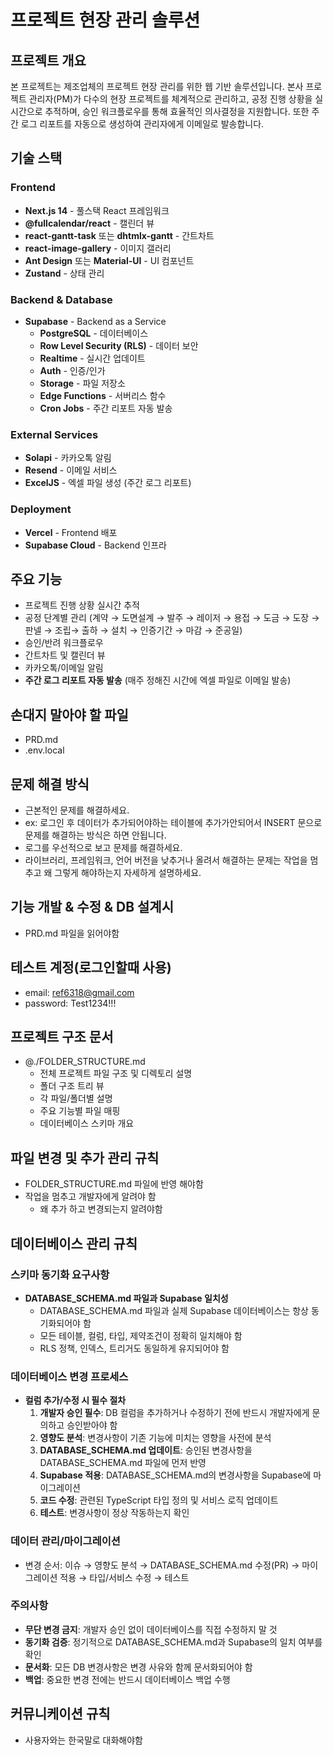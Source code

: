 # 프로젝트 현장 관리 솔루션

## 프로젝트 개요
본 프로젝트는 제조업체의 프로젝트 현장 관리를 위한 웹 기반 솔루션입니다. 본사 프로젝트 관리자(PM)가 다수의 현장 프로젝트를 체계적으로 관리하고, 공정 진행 상황을 실시간으로 추적하며, 승인 워크플로우를 통해 효율적인 의사결정을 지원합니다. 또한 주간 로그 리포트를 자동으로 생성하여 관리자에게 이메일로 발송합니다.

## 기술 스택

### Frontend
- **Next.js 14** - 풀스택 React 프레임워크
- **@fullcalendar/react** - 캘린더 뷰
- **react-gantt-task** 또는 **dhtmlx-gantt** - 간트차트
- **react-image-gallery** - 이미지 갤러리
- **Ant Design** 또는 **Material-UI** - UI 컴포넌트
- **Zustand** - 상태 관리

### Backend & Database
- **Supabase** - Backend as a Service
  - **PostgreSQL** - 데이터베이스
  - **Row Level Security (RLS)** - 데이터 보안
  - **Realtime** - 실시간 업데이트
  - **Auth** - 인증/인가
  - **Storage** - 파일 저장소
  - **Edge Functions** - 서버리스 함수
  - **Cron Jobs** - 주간 리포트 자동 발송

### External Services
- **Solapi** - 카카오톡 알림
- **Resend** - 이메일 서비스
- **ExcelJS** - 엑셀 파일 생성 (주간 로그 리포트)

### Deployment
- **Vercel** - Frontend 배포
- **Supabase Cloud** - Backend 인프라

## 주요 기능
- 프로젝트 진행 상황 실시간 추적
- 공정 단계별 관리 (계약 → 도면설계 → 발주 → 레이저 → 용접 → 도금 → 도장 → 판넬 → 조립→ 출하 → 설치 → 인증기간 → 마감 → 준공일)
- 승인/반려 워크플로우
- 간트차트 및 캘린더 뷰
- 카카오톡/이메일 알림
- **주간 로그 리포트 자동 발송** (매주 정해진 시간에 엑셀 파일로 이메일 발송)

## 손대지 말아야 할 파일
- PRD.md
- .env.local

## 문제 해결 방식
- 근본적인 문제를 해결하세요.
 - ex: 로그인 후 데이터가 추가되어야하는 테이블에 추가가안되어서 INSERT 문으로 문제를 해결하는 방식은 하면 안됩니다.
- 로그를 우선적으로 보고 문제를 해결하세요.
- 라이브러리, 프레임워크, 언어 버전을 낮추거나 올려서 해결하는 문제는 작업을 멈추고 왜 그렇게 해야하는지 자세하게 설명하세요.

## 기능 개발 & 수정 & DB 설계시
- PRD.md 파일을 읽어야함

## 테스트 계정(로그인할때 사용)
- email: ref6318@gmail.com
- password: Test1234!!!

## 프로젝트 구조 문서
- @./FOLDER_STRUCTURE.md
  - 전체 프로젝트 파일 구조 및 디렉토리 설명
  - 폴더 구조 트리 뷰
  - 각 파일/폴더별 설명
  - 주요 기능별 파일 매핑
  - 데이터베이스 스키마 개요

## 파일 변경 및 추가 관리 규칙
- FOLDER_STRUCTURE.md 파일에 반영 해야함
- 작업을 멈추고 개발자에게 알려야 함
  - 왜 추가 하고 변경되는지 알려야함

## 데이터베이스 관리 규칙

### 스키마 동기화 요구사항
- **DATABASE_SCHEMA.md 파일과 Supabase 일치성**
  - DATABASE_SCHEMA.md 파일과 실제 Supabase 데이터베이스는 항상 동기화되어야 함
  - 모든 테이블, 컬럼, 타입, 제약조건이 정확히 일치해야 함
  - RLS 정책, 인덱스, 트리거도 동일하게 유지되어야 함

### 데이터베이스 변경 프로세스
- **컬럼 추가/수정 시 필수 절차**
  1. **개발자 승인 필수**: DB 컬럼을 추가하거나 수정하기 전에 반드시 개발자에게 문의하고 승인받아야 함
  2. **영향도 분석**: 변경사항이 기존 기능에 미치는 영향을 사전에 분석
  3. **DATABASE_SCHEMA.md 업데이트**: 승인된 변경사항을 DATABASE_SCHEMA.md 파일에 먼저 반영
  4. **Supabase 적용**: DATABASE_SCHEMA.md의 변경사항을 Supabase에 마이그레이션
  5. **코드 수정**: 관련된 TypeScript 타입 정의 및 서비스 로직 업데이트
  6. **테스트**: 변경사항이 정상 작동하는지 확인

### 데이터 관리/마이그레이션
- 변경 순서: 이슈 → 영향도 분석 → DATABASE_SCHEMA.md 수정(PR) → 마이그레이션 적용 → 타입/서비스 수정 → 테스트

### 주의사항
- **무단 변경 금지**: 개발자 승인 없이 데이터베이스를 직접 수정하지 말 것
- **동기화 검증**: 정기적으로 DATABASE_SCHEMA.md과 Supabase의 일치 여부를 확인
- **문서화**: 모든 DB 변경사항은 변경 사유와 함께 문서화되어야 함
- **백업**: 중요한 변경 전에는 반드시 데이터베이스 백업 수행

## 커뮤니케이션 규칙
- 사용자와는 한국말로 대화해야함